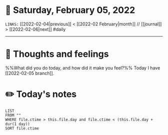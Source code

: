 # 📅 Saturday, February 05, 2022
`LINKS:` [[2022-02-04|previous]] < [[2022-02 February|month]] // [[journal]] > [[2022-02-06|next]] 
#daily

---
# 💭 Thoughts and feelings
%%What did you do today, and how did it make you feel?%%
Today I have [[2022-02-05 branch]].



# ✏️ Today's notes
```dataview
LIST 
FROM ""
WHERE file.ctime > this.file.day and file.ctime < (this.file.day + dur(1 day))
SORT file.ctime
```
